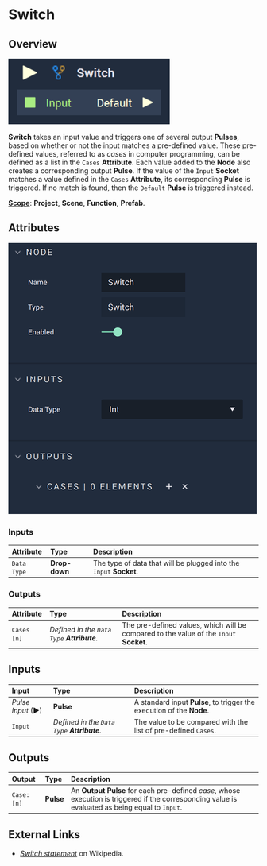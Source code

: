 # Switch

## Overview

![The Switch Node.](../../.gitbook/assets/switchupdatedimage.png)

**Switch** takes an input value and triggers one of several output **Pulses**, based on whether or not the input matches a pre-defined value. These pre-defined values, referred to as _cases_ in computer programming, can be defined as a list in the `Cases` **Attribute**. Each value added to the **Node** also creates a corresponding output **Pulse**. If the value of the `Input` **Socket** matches a value defined in the `Cases` **Attribute**, its corresponding **Pulse** is triggered. If no match is found, then the `Default` **Pulse** is triggered instead.

[**Scope**](../overview.md#scopes): **Project**, **Scene**, **Function**, **Prefab**.

## Attributes

![The Switch Node Attributes.](../../.gitbook/assets/switchattributesactual.png)
### Inputs

| Attribute | Type | Description |
| :--- | :--- | :--- |
| `Data Type` | **Drop-down** | The type of data that will be plugged into the `Input` **Socket**. |

### Outputs

| Attribute | Type | Description |
| :--- | :--- | :--- |
| `Cases [n]` | _Defined in the `Data Type` **Attribute**._ | The pre-defined values, which will be compared to the value of the `Input` **Socket**. |

## Inputs

| Input | Type | Description |
| :--- | :--- | :--- |
| _Pulse Input_ \(►\) | **Pulse** | A standard input **Pulse**, to trigger the execution of the **Node**. |
| `Input` | _Defined in the `Data Type` **Attribute**._ | The value to be compared with the list of pre-defined `Cases`. |

## Outputs

| Output | Type | Description |
| :--- | :--- | :--- |
| `Case: [n]` | **Pulse** | An **Output Pulse** for each pre-defined _case_, whose execution is triggered if the corresponding value is evaluated as being equal to `Input`. |

## External Links

* [_Switch statement_](https://en.wikipedia.org/wiki/Switch_statement) on Wikipedia.

